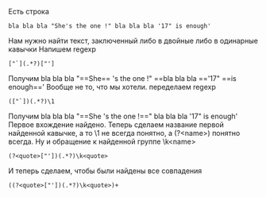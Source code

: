 Есть строка 
```
bla bla bla "She's the one !" bla bla bla '17" is enough'
```
Нам нужно найти текст, заключенный либо в двойные либо в одинарные кавычки
Напишем regexp
```regexp
["`](.*?)["']
```
Получим 
bla bla bla "==She== 's the one !" ==bla bla bla =='17" ==is enough=='
Вообще не то, что мы хотели.
переделаем regexp
```regexp
(["`])(.*?)\1
```
Получим 
bla bla bla "==She 's the one !==" bla bla bla '17" is enough'
Первое вхождение найдено. Теперь сделаем название первой найденной кавычке, а то \1 не всегда понятно, а (?\<name\>) понятно всегда.
Ну и обращение к найденной группе \k\<name\>
```regexp
(?<quote>["'])(.*?)\k<quote>
```

И теперь сделаем, чтобы были найдены все совпадения
```regexp
((?<quote>["'])(.*?)\k<quote>)+
```
